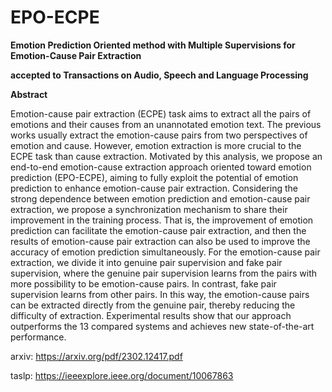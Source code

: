 # EPO-ECPE

**Emotion Prediction Oriented method with Multiple Supervisions for Emotion-Cause Pair Extraction**

**accepted to Transactions on Audio, Speech and Language Processing**

**Abstract**

Emotion-cause pair extraction (ECPE) task aims to extract all the pairs of emotions and their causes from an unannotated emotion text. The previous works usually extract the emotion-cause pairs from two perspectives of emotion and cause. However, emotion extraction is more crucial to the ECPE task than cause extraction. Motivated by this analysis, we propose an end-to-end emotion-cause extraction approach oriented toward emotion prediction (EPO-ECPE), aiming to fully exploit the potential of emotion prediction to enhance emotion-cause pair extraction. Considering the strong dependence between emotion prediction and emotion-cause pair extraction, we propose a synchronization mechanism to share their improvement in the training process. That is, the improvement of emotion prediction can facilitate the emotion-cause pair extraction, and then the results of emotion-cause pair extraction can also be used to improve the accuracy of emotion prediction simultaneously. For the emotion-cause pair extraction, we divide it into genuine pair supervision and fake pair supervision, where the genuine pair supervision learns from the pairs with more possibility to be emotion-cause pairs. In contrast, fake pair supervision learns from other pairs. In this way, the emotion-cause pairs can be extracted directly from the genuine pair, thereby reducing the difficulty of extraction. Experimental results show that our approach outperforms the 13 compared systems and achieves new state-of-the-art performance.

arxiv: https://arxiv.org/pdf/2302.12417.pdf

taslp: https://ieeexplore.ieee.org/document/10067863
